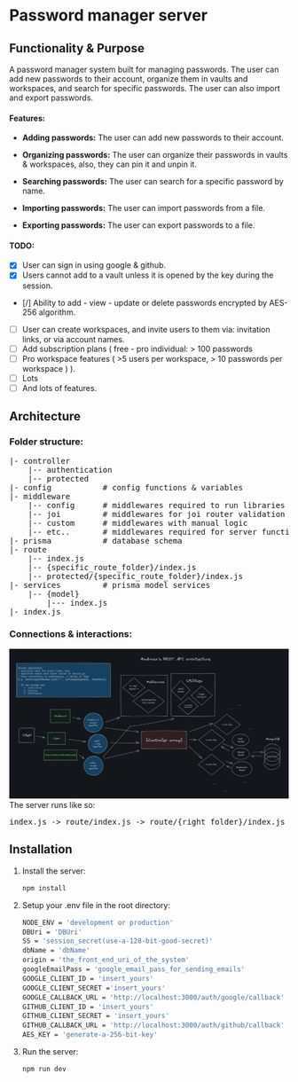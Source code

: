 # Password manager server
## Functionality & Purpose
A password manager system built for managing passwords. The user can add new passwords to their account, organize them in vaults and workspaces, and search for specific passwords. The user can also import and export passwords.

#### Features:
- **Adding passwords:** The user can add new passwords to their account.

- **Organizing passwords:** The user can organize their passwords in vaults & workspaces, also, they can pin it and unpin it.

- **Searching passwords:** The user can search for a specific password by name.

- **Importing passwords:** The user can import passwords from a file.

- **Exporting passwords:** The user can export passwords to a file.

#### TODO:
- [x] User can sign in using google & github.
- [x] Users cannot add to a vault unless it is opened by the key during the session.
- [/] Ability to add - view - update or delete passwords encrypted by AES-256 algorithm.
- [ ] User can create workspaces, and invite users to them via: invitation links, or via account names.
- [ ] Add subscription plans ( free - pro individual: > 100 passwords 
- [ ] Pro workspace features ( >5 users per workspace, > 10 passwords per workspace ) ).
- [ ] Lots
- [ ] And lots of features.

## Architecture
### Folder structure:
<pre>
|- controller 
    |-- authentication
    |-- protected
|- config           # config functions & variables
|- middleware
    |-- config      # middlewares required to run libraries
    |-- joi         # middlewares for joi router validation
    |-- custom      # middlewares with manual logic
    |-- etc..       # middlewares required for server functions
|- prisma           # database schema
|- route
    |-- index.js
    |-- {specific_route_folder}/index.js
    |-- protected/{specific_route_folder}/index.js
|- services         # prisma model services
    |-- {model}
        |--- index.js
|- index.js
</pre>

### Connections & interactions:
![Alt text](public/image.png)
The server runs like so:
<pre>index.js -> route/index.js -> route/{right_folder}/index.js -> controller ( or middleware folder ) -> <- {service}</pre>


## Installation
1. Install the server:
    ```bash
    npm install
    ```
2. Setup your .env file in the root directory:
    ```bash .env
    NODE_ENV = 'development or production'
    DBUri = 'DBUri'
    SS = 'session_secret(use-a-128-bit-good-secret)'
    dbName = 'dbName'
    origin = 'the_front_end_uri_of_the_system'
    googleEmailPass = 'google_email_pass_for_sending_emails'
    GOOGLE_CLIENT_ID = 'insert_yours'
    GOOGLE_CLIENT_SECRET ='insert_yours'
    GOOGLE_CALLBACK_URL = 'http://localhost:3000/auth/google/callback'
    GITHUB_CLIENT_ID = 'insert_yours'
    GITHUB_CLIENT_SECRET = 'insert_yours'
    GITHUB_CALLBACK_URL = 'http://localhost:3000/auth/github/callback'
    AES_KEY = 'generate-a-256-bit-key'
    ```
3. Run the server:
    ```bash
    npm run dev
    ```
